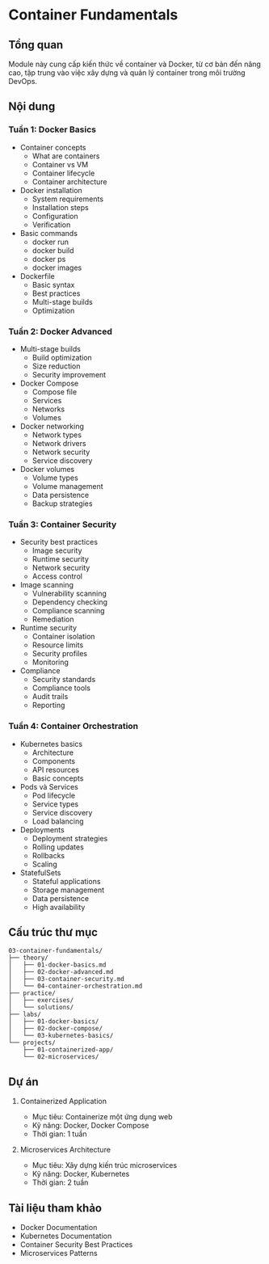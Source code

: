 # Container Fundamentals

## Tổng quan
Module này cung cấp kiến thức về container và Docker, từ cơ bản đến nâng cao, tập trung vào việc xây dựng và quản lý container trong môi trường DevOps.

## Nội dung

### Tuần 1: Docker Basics
- Container concepts
  - What are containers
  - Container vs VM
  - Container lifecycle
  - Container architecture
- Docker installation
  - System requirements
  - Installation steps
  - Configuration
  - Verification
- Basic commands
  - docker run
  - docker build
  - docker ps
  - docker images
- Dockerfile
  - Basic syntax
  - Best practices
  - Multi-stage builds
  - Optimization

### Tuần 2: Docker Advanced
- Multi-stage builds
  - Build optimization
  - Size reduction
  - Security improvement
- Docker Compose
  - Compose file
  - Services
  - Networks
  - Volumes
- Docker networking
  - Network types
  - Network drivers
  - Network security
  - Service discovery
- Docker volumes
  - Volume types
  - Volume management
  - Data persistence
  - Backup strategies

### Tuần 3: Container Security
- Security best practices
  - Image security
  - Runtime security
  - Network security
  - Access control
- Image scanning
  - Vulnerability scanning
  - Dependency checking
  - Compliance scanning
  - Remediation
- Runtime security
  - Container isolation
  - Resource limits
  - Security profiles
  - Monitoring
- Compliance
  - Security standards
  - Compliance tools
  - Audit trails
  - Reporting

### Tuần 4: Container Orchestration
- Kubernetes basics
  - Architecture
  - Components
  - API resources
  - Basic concepts
- Pods và Services
  - Pod lifecycle
  - Service types
  - Service discovery
  - Load balancing
- Deployments
  - Deployment strategies
  - Rolling updates
  - Rollbacks
  - Scaling
- StatefulSets
  - Stateful applications
  - Storage management
  - Data persistence
  - High availability

## Cấu trúc thư mục
```
03-container-fundamentals/
├── theory/
│   ├── 01-docker-basics.md
│   ├── 02-docker-advanced.md
│   ├── 03-container-security.md
│   └── 04-container-orchestration.md
├── practice/
│   ├── exercises/
│   └── solutions/
├── labs/
│   ├── 01-docker-basics/
│   ├── 02-docker-compose/
│   └── 03-kubernetes-basics/
└── projects/
    ├── 01-containerized-app/
    └── 02-microservices/
```

## Dự án
1. Containerized Application
   - Mục tiêu: Containerize một ứng dụng web
   - Kỹ năng: Docker, Docker Compose
   - Thời gian: 1 tuần

2. Microservices Architecture
   - Mục tiêu: Xây dựng kiến trúc microservices
   - Kỹ năng: Docker, Kubernetes
   - Thời gian: 2 tuần

## Tài liệu tham khảo
- Docker Documentation
- Kubernetes Documentation
- Container Security Best Practices
- Microservices Patterns 